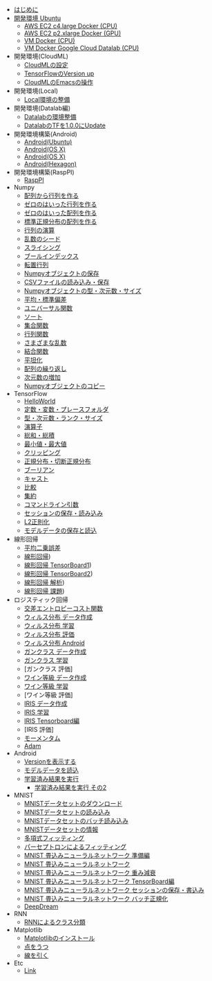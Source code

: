 
* [はじめに](README.md)
* [開発環境 Ubuntu](./develop-ubuntu/README.md)
	* [AWS EC2 c4.large Docker (CPU)](./develop-ubuntu/r1.0.1/aws-ec2-docker-cpu.md)
	* [AWS EC2 p2.xlarge Docker (GPU)](./develop-ubuntu/r1.0.1/aws-ec2-docker-gpu.md)
	* [VM Docker (CPU)](./develop-ubuntu/r1.0.1/vm-docker-cpu.md)
	* [VM Docker Google Cloud Datalab (CPU)](./develop-ubuntu/r1.0.1/vm-docker-datalab-cpu.md)
* 開発環境(CloudML)
	* [CloudMLの設定](cloudml/cloudml.md)
    * [TensorFlowのVersion up](cloudml/versionup.md)
    * [CloudMLのEmacsの操作](cloudml/emacs.md)
* 開発環境(Local)
    * [Local環境の整備](local/local.md)
* 開発環境(Datalab編)
    * [Datalabの環境整備](datalab/datalab.md)
    * [DatalabのTFを1.0.0にUpdate](datalab/datalab_update_tf1.md)
* 開発環境構築(Android)
    * [Android(Ubuntu)](android/build.md)
    * [Android(OS X)](android/build_osx.md)
    * [Android(OS X)](android/build_osx_bazel.md)
    * [Android(Hexagon)](android/build_hexagon.md)
* 開発環境構築(RaspPI)
    * [RaspPI](raspberryPI/build.md)
* Numpy
    * [配列から行列を作る](numpy/numpy_arrmat.md)
    * [ゼロのはいった行列を作る](numpy/numpy_zerotensor.md)
    * [ゼロのはいった配列を作る](numpy/numpy_zeroarray.md)
    * [標準正規分布の配列を作る](numpy/numpy_randn.md)
    * [行列の演算](numpy/numpy006.md)
    * [乱数のシード](numpy/numpy007.md)
    * [スライシング](numpy/numpy008.md)
    * [ブールインデックス](numpy/numpy009.md)
    * [転置行列](numpy/numpy010.md)
    * [Numpyオブジェクトの保存](numpy/numpy011.md)
    * [CSVファイルの読み込み・保存](numpy/numpy012.md)
    * [Numpyオブジェクトの型・次元数・サイズ](numpy/numpy013.md)
    * [平均・標準偏差](numpy/numpy014.md)
    * [ユニバーサル関数](numpy/numpy015.md)
    * [ソート](numpy/numpy_sort.md)
    * [集合関数](nnumpy/umpy_set_func.md)
    * [行列関数](numpy/numpy_matrix_func.md)
    * [さまざまな乱数](numpy/numpy_random.md)
    * [結合関数](numpy/numpy_concat.md)
    * [平坦化](numpy/numpy_flatten.md)
    * [配列の繰り返し](numpy/numpy_repeat.md)
    * [次元数の増加](numpy/numpy_newaxis.md)
    * [Numpyオブジェクトのコピー](numpy/numpy_copy.md)
* TensorFlow
    * [HelloWorld](model_basic/tensorflow_hello.md)
    * [定数・変数・プレースフォルダ](model_basic/tensorflow_placeholder.md)
    * [型・次元数・ランク・サイズ](model_basic/tensorflow_type.md)
    * [演算子](model_basic/tensorflow_operator.md)
    * [総和・総積](model_basic/tensorflow_sum.md)
    * [最小値・最大値](model_basic/tensorflow_argmin.md)
    * [クリッピング](model_basic/tensorflow_clip_by_value.md)
    * [正規分布・切断正規分布](model_basic/tensorflow_normal.md)
    * [ブーリアン](model_basic/tensorflow_boolean.md)
    * [キャスト](model_basic/tensorflow_cast.md)
    * [比較](model_basic/tensorflow_comparison.md)
    * [集約](model_basic/tensorflow_pack.md)
    * [コマンドライン引数](model_basic/tensorflow_flags.md)
    * [セッションの保存・読み込み](model_basic/tensorflow_session.md)
    * [L2正則化](model_basic/tensorflow_l2_norm.md)
    * [モデルデータの保存と読込](model_basic/tensorflow_model.md)
* 線形回帰
    * [平均二乗誤差](model_linear/tensorflow_mse.md)
    * [線形回帰](model_linear/tensorflow_linear01.md))
    * [線形回帰 TensorBoard1](model_linear/tensorflow_linear02.md))
    * [線形回帰 TensorBoard2](model_linear/tensorflow_linear03.md))
    * [線形回帰 解析](model_linear/tensorflow_linear04.md))
    * [線形回帰 課題](model_linear/tensorflow_linear05.md))
* ロジスティック回帰
    * [交差エントロピーコスト関数](model_logstic/tensorflow_cross_entropy.md)
    * [ウィルス分布 データ作成](model_logstic/tensorflow_logistic_virus01.md)
    * [ウィルス分布 学習](model_logstic/tensorflow_logistic_virus02.md)
    * [ウィルス分布 評価](model_logstic/tensorflow_logistic_virus03.md)
    * [ウィルス分布 Android](model_logstic/tensorflow_logistic_virus_anroid.md)
    * [ガンクラス データ作成](model_logstic/tensorflow_logistic_cancer01.md)
    * [ガンクラス 学習](model_logstic/tensorflow_logistic_cancer02.md)
    * [ガンクラス 評価]
    * [ワイン等級 データ作成](model_logstic/tensorflow_logistic_wine01.md)
    * [ワイン等級 学習](model_logstic/tensorflow_logistic_wine02.md)
    * [ワイン等級 評価]
    * [IRIS データ作成](model_logstic/tensorflow_three_classification_first.md)
    * [IRIS 学習](model_logstic/tensorflow_three_classification_last.md)
    * [IRIS Tensorboard編](model_logstic/tensorflow_three_classification_tensorboard.md)
    * [IRIS 評価]
    * [モーメンタム](model_logstic/tensorflow_iris_momentum.md)
    * [Adam](model_logstic/tensorflow_iris_adam.md)
* Android
    * [Versionを表示する](android/version.md)
    * [モデルデータを読込](android/load_model.md)
    * [学習済み結果を実行](android/run.md)
		* [学習済み結果を実行 その2](android/load_model2.md)
* MNIST
    * [MNISTデータセットのダウンロード](model_mnist/tensorflow_mnist_download.md)
    * [MNISTデータセットの読み込み](model_mnist/tensorflow_mnist_load.md)
    * [MNISTデータセットのバッチ読み込み](model_mnist/tensorflow_mnist_batch.md)
    * [MNISTデータセットの情報](model_mnist/tensorflow_mnist_info.md)
    * [多項式フィッティング](model_mnist/tensorflow_fitting.md)
    * [パーセプトロンによるフィッティング](model_mnist/tensorflow_perceptron_fitting.md)
    * [MNIST 畳込みニューラルネットワーク 準備編](model_mnist/tensorflow_cnn_mnist_01.md)
    * [MNIST 畳込みニューラルネットワーク](model_mnist/tensorflow_cnn_mnist_02.md)
    * [MNIST 畳込みニューラルネットワーク 重み減衰](model_mnist/tensorflow_cnn_mnist_03.md)
    * [MNIST 畳込みニューラルネットワーク TensorBoard編](model_mnist/tensorflow_cnn_mnist_04.md)
    * [MNIST 畳込みニューラルネットワーク セッションの保存・書込み](model_mnist/tensorflow_cnn_mnist_05.md)
    * [MNIST 畳込みニューラルネットワーク バッチ正規化](model_mnist/tensorflow_cnn_mnist_06.md)
    * [DeepDream](model_mnist/tensorflow_deep_dream.md)
* RNN
    * [RNNによるクラス分類](model_sequence/rnn_basic.md)
* Matplotlib
    * [Matplotlibのインストール](matplotlib/matplotlib.md)
    * [点をうつ](matplotlib/matplotlib_point.md)
    * [線を引く](matplotlib/matplotlib_line.md)
* Etc
    * [Link](link/link.md)
